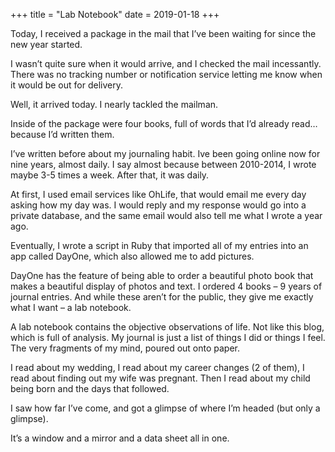 +++
title = "Lab Notebook"
date = 2019-01-18
+++

Today, I received a package in the mail that I’ve been waiting for since the new year started.

I wasn’t quite sure when it would arrive, and I checked the mail incessantly. There was no tracking number or notification service letting me know when it would be out for delivery.

Well, it arrived today. I nearly tackled the mailman. 

Inside of the package were four books, full of words that I’d already read… because I’d written them.

I&#8217;ve written before about my journaling habit. Ive been going online now for nine years, almost daily. I say almost because between 2010-2014, I wrote maybe 3-5 times a week. After that, it was daily. 

At first, I used email services like OhLife, that would email me every day asking how my day was. I would reply and my response would go into a private database, and the same email would also tell me what I wrote a year ago. 

Eventually, I wrote a script in Ruby that imported all of my entries into an app called DayOne, which also allowed me to add pictures. 

DayOne has the feature of being able to order a beautiful photo book that makes a beautiful display of photos and text. I ordered 4 books &#8211; 9 years of journal entries. And while these aren&#8217;t for the public, they give me exactly what I want &#8211; a lab notebook.

A lab notebook contains the objective observations of life. Not like this blog, which is full of analysis. My journal is just a list of things I did or things I feel. The very fragments of my mind, poured out onto paper. 

I read about my wedding, I read about my career changes (2 of them), I read about finding out my wife was pregnant. Then I read about my child being born and the days that followed. 

I saw how far I&#8217;ve come, and got a glimpse of where I&#8217;m headed (but only a glimpse). 

It&#8217;s a window and a mirror and a data sheet all in one.